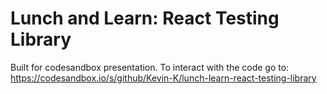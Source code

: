 # Lunch and Learn: React Testing Library
Built for codesandbox presentation. To interact with the code go to:
https://codesandbox.io/s/github/Kevin-K/lunch-learn-react-testing-library
